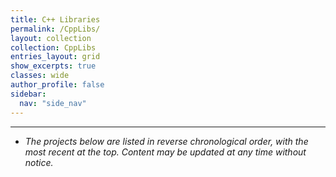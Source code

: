```yaml
---
title: C++ Libraries
permalink: /CppLibs/
layout: collection
collection: CppLibs
entries_layout: grid
show_excerpts: true
classes: wide
author_profile: false
sidebar:
  nav: "side_nav"
---
```

---
- *The projects below are listed in reverse chronological order, with the most recent at the top. Content may be updated at any time without notice.*